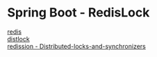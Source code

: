 # Spring  Boot - RedisLock 

<!-- Reference -->
[redis](https://redis.io/)  
[distlock](https://redis.io/topics/distlock)  
[redission - Distributed-locks-and-synchronizers](https://github.com/redisson/redisson/wiki/8.-Distributed-locks-and-synchronizers)